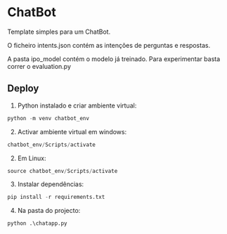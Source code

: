 # ChatBot
Template simples para um ChatBot.

O ficheiro intents.json contém as intenções de perguntas e respostas.

A pasta ipo_model contém o modelo já treinado. Para experimentar basta correr o evaluation.py
## Deploy

1. Python instalado e criar ambiente virtual:
```python 
python -m venv chatbot_env
```

2. Activar ambiente virtual em windows: 
```python
chatbot_env/Scripts/activate
```

2. Em Linux: 
```python
source chatbot_env/Scripts/activate
```

3. Instalar dependências: 
```python
pip install -r requirements.txt
```

4. Na pasta do projecto:
```python
python .\chatapp.py
```
